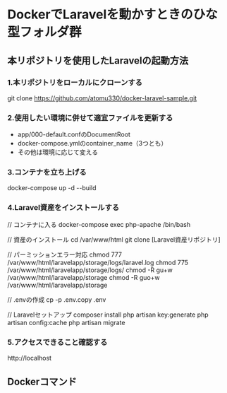 # DockerでLaravelを動かすときのひな型フォルダ群

## 本リポジトリを使用したLaravelの起動方法

### 1.本リポジトリをローカルにクローンする

git clone https://github.com/atomu330/docker-laravel-sample.git

### 2.使用したい環境に併せて適宜ファイルを更新する

 - app/000-default.confのDocumentRoot
 - docker-compose.ymlのcontainer_name（3つとも）
 - その他は環境に応じて変える

### 3.コンテナを立ち上げる

docker-compose up -d --build


### 4.Laravel資産をインストールする
// コンテナに入る
docker-compose exec php-apache /bin/bash

// 資産のインストール
cd /var/www/html
git clone [Laravel資産リポジトリ]

// パーミッションエラー対応
chmod 777 /var/www/html/laravelapp/storage/logs/laravel.log
chmod 775 /var/www/html/laravelapp/storage/logs/
chmod -R gu+w /var/www/html/laravelapp/storage
chmod -R guo+w /var/www/html/laravelapp/storage

// .envの作成
cp -p .env.copy .env

// Laravelセットアップ
composer install
php artisan key:generate
php artisan config:cache
php artisan migrate

### 5.アクセスできること確認する
http://localhost


## Dockerコマンド

